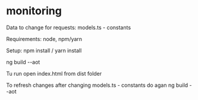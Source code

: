 # monitoring
Data to change for requests: models.ts - constants

Requirements:
node, npm/yarn

Setup:
npm install / yarn install


ng build --aot

Tu run
open index.html from dist folder

To refresh changes after changing models.ts - constants
do agan ng build --aot

